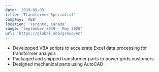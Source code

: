 ```yaml
---
date: '2019-09-03'
title: 'Transformer Specialist'
company: 'ABB'
location: 'Toronto, Canada'
range: 'September 2019 - May 2020'
url: 'https://global.abb/group/en'
---
```


- Developped VBA scripts to accelerate Excel data processing for transformer analysis 
- Packaged and shipped transformer parts to power grids customers
- Designed mechanical parts using AutoCAD 
